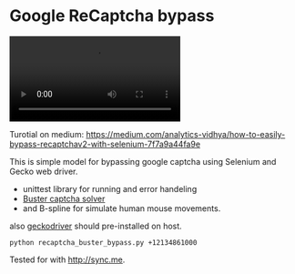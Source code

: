 # Google ReCaptcha bypass

<video width="" height="" controls>
  <source src="https://github.com/teal33t/captcha_bypass/raw/master/ReCaptcha%20Bypass%20with%20Selenium%2C%20Geckodriver%20and%20Buster%20Extension.mp4" type="video/mp4">
</video>

Turotial on medium: https://medium.com/analytics-vidhya/how-to-easily-bypass-recaptchav2-with-selenium-7f7a9a44fa9e

This is simple model for bypassing google captcha using Selenium and Gecko web driver.

- unittest library for running and error handeling
- [Buster captcha solver](https://github.com/dessant/buster)
- and B-spline for simulate human mouse movements.

also [geckodriver](https://github.com/mozilla/geckodriver/releases) should pre-installed on host. 

`python recaptcha_buster_bypass.py +12134861000`

Tested for with http://sync.me.
